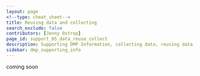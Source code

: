 ```yaml
---
layout: page
<!--type: cheat_sheet-->
title: Reusing data and collecting
search_exclude: false
contributors: [Jenny Ostrop]
page_id: support_05_data_reuse_collect
description: Supporting DMP Information, collecting data, reusing data, data reuse, data re-use, pre-existing data
sidebar: dmp_supporting_info
---
```


coming soon
